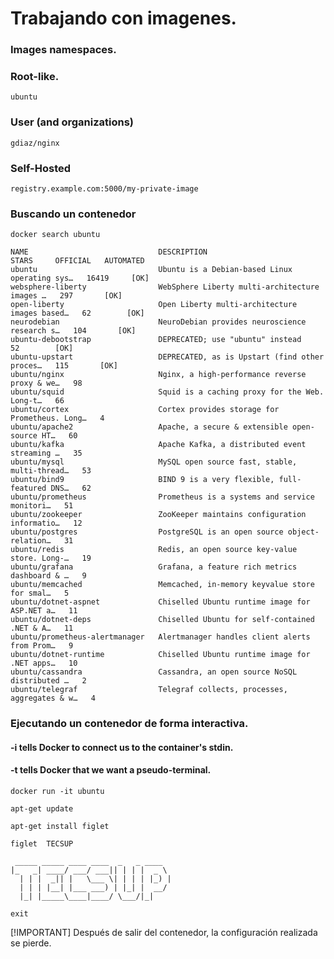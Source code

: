 # Trabajando con imagenes.
### Images namespaces.
### Root-like. 
```
ubuntu
```
### User (and organizations)
```
gdiaz/nginx
```
### Self-Hosted
```
registry.example.com:5000/my-private-image
```
### Buscando un contenedor <ubuntu>

```
docker search ubuntu
```
```
NAME                             DESCRIPTION                                     STARS     OFFICIAL   AUTOMATED
ubuntu                           Ubuntu is a Debian-based Linux operating sys…   16419     [OK]
websphere-liberty                WebSphere Liberty multi-architecture images …   297       [OK]
open-liberty                     Open Liberty multi-architecture images based…   62        [OK]
neurodebian                      NeuroDebian provides neuroscience research s…   104       [OK]
ubuntu-debootstrap               DEPRECATED; use "ubuntu" instead                52        [OK]
ubuntu-upstart                   DEPRECATED, as is Upstart (find other proces…   115       [OK]
ubuntu/nginx                     Nginx, a high-performance reverse proxy & we…   98
ubuntu/squid                     Squid is a caching proxy for the Web. Long-t…   66
ubuntu/cortex                    Cortex provides storage for Prometheus. Long…   4
ubuntu/apache2                   Apache, a secure & extensible open-source HT…   60
ubuntu/kafka                     Apache Kafka, a distributed event streaming …   35
ubuntu/mysql                     MySQL open source fast, stable, multi-thread…   53
ubuntu/bind9                     BIND 9 is a very flexible, full-featured DNS…   62
ubuntu/prometheus                Prometheus is a systems and service monitori…   51
ubuntu/zookeeper                 ZooKeeper maintains configuration informatio…   12
ubuntu/postgres                  PostgreSQL is an open source object-relation…   31
ubuntu/redis                     Redis, an open source key-value store. Long-…   19
ubuntu/grafana                   Grafana, a feature rich metrics dashboard & …   9
ubuntu/memcached                 Memcached, in-memory keyvalue store for smal…   5
ubuntu/dotnet-aspnet             Chiselled Ubuntu runtime image for ASP.NET a…   11
ubuntu/dotnet-deps               Chiselled Ubuntu for self-contained .NET & A…   11
ubuntu/prometheus-alertmanager   Alertmanager handles client alerts from Prom…   9
ubuntu/dotnet-runtime            Chiselled Ubuntu runtime image for .NET apps…   10
ubuntu/cassandra                 Cassandra, an open source NoSQL distributed …   2
ubuntu/telegraf                  Telegraf collects, processes, aggregates & w…   4

```


### Ejecutando un contenedor de forma interactiva. <ubuntu>
#### -i tells Docker to connect us to the container's stdin.
#### -t tells Docker that we want a pseudo-terminal.

```
docker run -it ubuntu
```
```
apt-get update
```
```
apt-get install figlet
```

```
figlet  TECSUP
```
```
 _____ _____ ____ ____  _   _ ____
|_   _| ____/ ___/ ___|| | | |  _ \
  | | |  _|| |   \___ \| | | | |_) |
  | | | |__| |___ ___) | |_| |  __/
  |_| |_____\____|____/ \___/|_|

```
```
exit
```
[!IMPORTANT]
Después de salir del contenedor, la configuración realizada se pierde.

